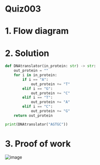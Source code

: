 # Quiz003

# 1. Flow diagram

# 2. Solution
```.py
def DNAtranslator(in_protein: str) -> str:
    out_protein = ""
    for i in in_protein:
        if i == "A":
            out_protein += "T"
        elif i == "G":
            out_protein += "C"
        elif i == "T":
            out_protein += "A"
        elif i == "C":
            out_protein += "G"
    return out_protein

print(DNAtranslator("AGTGC"))
```
# 3. Proof of work
![image](https://github.com/AntGra25/unit1-CS24/assets/142757981/5f93088c-02b8-4cb3-b6b8-c099c1fe9eee)
